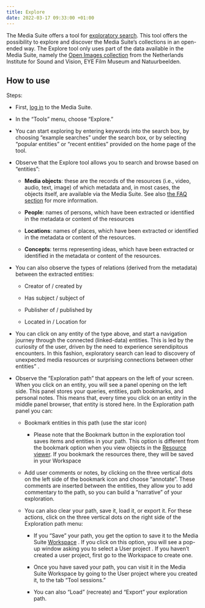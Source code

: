 ```yaml
---
title: Explore
date: 2022-03-17 09:33:00 +01:00
---
```


The Media Suite offers a tool for [exploratory search](https://mediasuite.clariah.nl/tool/exploratory-search). This tool offers the possibility to explore and discover the Media Suite’s collections in an open-ended way. The Explore tool only uses part of the data available in the Media Suite, namely the [Open Images collection](https://mediasuitedata.clariah.nl/dataset?groups=open-images-project) from the Netherlands Institute for Sound and Vision, EYE Film Museum and Natuurbeelden.

## How to use

Steps:

* First, [log in](https://mediasuite.clariah.nl/documentation/howtos/login) to the Media Suite.

* In the “Tools” menu, choose “Explore.”

* You can start exploring by entering keywords into the search box, by choosing “example searches” under the search box, or by selecting “popular entities” or “recent entities” provided on the home page of the tool.

* Observe that the Explore tool allows you to search and browse based on “entities”:

  * **Media objects**: these are the records of the resources (i.e., video, audio, text, image) of which metadata and, in most cases, the objects itself, are available via the Media Suite. See also [the FAQ section](http://mediasuite.clariah.nl/documentation/faq/can-play-view) for more information.

  * **People**: names of persons, which have been extracted or identified in the metadata or content of the resources

  * **Locations**: names of places, which have been extracted or identified in the metadata or content of the resources.

  * **Concepts**: terms representing ideas, which have been extracted or identified in the metadata or content of the resources.

* You can also observe the types of relations (derived from the metadata) between the extracted entities:

  * Creator of / created by

  * Has subject / subject of

  * Publisher of / published by

  * Located in / Location for

* You can click on any entity of the type above, and start a navigation journey through the connected (linked-data) entities. This is led by the curiosity of the user, driven by the need to experience serendipitous encounters. In this fashion, exploratory search can lead to discovery of unexpected media resources or surprising connections between other entities” .


* Observe the “Exploration path” that appears on the left of your screen. When you click on an entity, you will see a panel opening on the left side. This panel stores your queries, entities, path bookmarks, and personal notes. This means that, every time you click on an entity in the middle panel browser, that entity is stored here. In the Exploration path panel you can:

  * Bookmark entities in this path (use the star icon)

    * Please note that the Bookmark button in the exploration tool saves items and entities in your path. This option is different from the bookmark option when you view objects in the [Resource viewer](https://mediasuite.clariah.nl/documentation/howtos/resource-viewer). If you bookmark the resources there, they will be saved in your Workspace


  * Add user comments or notes, by clicking on the three vertical dots on the left side of the bookmark icon and choose “annotate”. These comments are inserted between the entities, they allow you to add commentary to the path, so you can build a “narrative” of your exploration.


  * You can also clear your path, save it, load it, or export it. For these actions, click on the three vertical dots on the right side of the Exploration path menu:

    * If you “Save” your path, you get the option to save it to the Media Suite [Workspace](https://mediasuite.clariah.nl/documentation/howtos/work-in-a-workspace) . If you click on this option, you will see a pop-up window asking you to select a User project . If you haven’t created a user project, first go to the Workspace to create one.

    * Once you have saved your path, you can visit it in the Media Suite Workspace by going to the User project where you created it, to the tab “Tool sessions.”

    * You can also “Load” (recreate) and “Export” your exploration path.